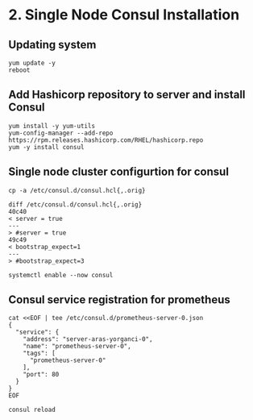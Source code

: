 # 2. Single Node Consul Installation
## Updating system
```
yum update -y
reboot
```

## Add Hashicorp repository to server and install Consul
```
yum install -y yum-utils
yum-config-manager --add-repo https://rpm.releases.hashicorp.com/RHEL/hashicorp.repo
yum -y install consul
```

## Single node cluster configurtion for consul
```
cp -a /etc/consul.d/consul.hcl{,.orig}

diff /etc/consul.d/consul.hcl{,.orig}
40c40
< server = true
---
> #server = true
49c49
< bootstrap_expect=1
---
> #bootstrap_expect=3

systemctl enable --now consul
```

## Consul service registration for prometheus
```
cat <<EOF | tee /etc/consul.d/prometheus-server-0.json
{
  "service": {
    "address": "server-aras-yorganci-0",
    "name": "prometheus-server-0",
    "tags": [
      "prometheus-server-0"
    ],
    "port": 80
  }
}
EOF

consul reload
```